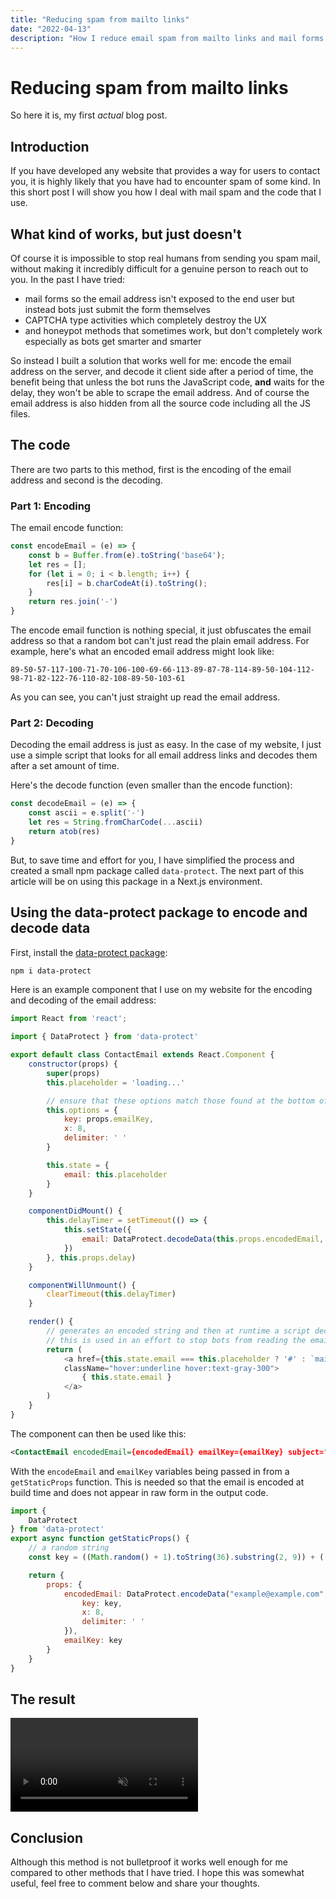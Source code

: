 ```yaml
---
title: "Reducing spam from mailto links"
date: "2022-04-13"
description: "How I reduce email spam from mailto links and mail forms on my website"
---
```


# Reducing spam from mailto links

So here it is, my first *actual* blog post.

## Introduction
If you have developed any website that provides a way for users to contact you, it is highly likely that you have had to encounter spam of some kind. In this short post I will show you how I deal with mail spam and the code that I use.

## What kind of works, but just doesn't
Of course it is impossible to stop real humans from sending you spam mail, without making it incredibly difficult for a genuine person to reach out to you. In the past I have tried:
- mail forms so the email address isn't exposed to the end user but instead bots just submit the form themselves
- CAPTCHA type activities which completely destroy the UX
- and honeypot methods that sometimes work, but don't completely work especially as bots get smarter and smarter
  
So instead I built a solution that works well for me: encode the email address on the server, and decode it client side after a period of time, the benefit being that unless the bot runs the JavaScript code, **and** waits for the delay, they won't be able to scrape the email address. And of course the email address is also hidden from all the source code including all the JS files.

## The code
There are two parts to this method, first is the encoding of the email address and second is the decoding. 

### Part 1: Encoding
The email encode function:
```js
const encodeEmail = (e) => {
    const b = Buffer.from(e).toString('base64');
    let res = [];
    for (let i = 0; i < b.length; i++) {
        res[i] = b.charCodeAt(i).toString();
    } 
    return res.join('-')
}
```
The encode email function is nothing special, it just obfuscates the email address so that a random bot can't just read the plain email address.
For example, here's what an encoded email address might look like:
```whatever
89-50-57-117-100-71-70-106-100-69-66-113-89-87-78-114-89-50-104-112-98-71-82-122-76-110-82-108-89-50-103-61
```
As you can see, you can't just straight up read the email address.

### Part 2: Decoding
Decoding the email address is just as easy. In the case of my website, I just use a simple script that looks for all email address links and decodes them after a set amount of time.

Here's the decode function (even smaller than the encode function):
```js
const decodeEmail = (e) => {
    const ascii = e.split('-')
    let res = String.fromCharCode(...ascii)
    return atob(res)
}
```
But, to save time and effort for you, I have simplified the process and created a small npm package called `data-protect`. The next part of this article will be on using this package in a Next.js environment.

## Using the data-protect package to encode and decode data
First, install the [data-protect package](https://www.npmjs.com/package/data-protect):
```sh
npm i data-protect
```
Here is an example component that I use on my website for the encoding and decoding of the email address:
```js
import React from 'react';

import { DataProtect } from 'data-protect'

export default class ContactEmail extends React.Component {
    constructor(props) {
        super(props)
        this.placeholder = 'loading...'

        // ensure that these options match those found at the bottom of the page that this component is imported from
        this.options = {
            key: props.emailKey,
            x: 8,
            delimiter: ' '
        }

        this.state = {
            email: this.placeholder
        }
    }

    componentDidMount() {
        this.delayTimer = setTimeout(() => {
            this.setState({
                email: DataProtect.decodeData(this.props.encodedEmail, this.options)
            })
        }, this.props.delay)
    }

    componentWillUnmount() {
        clearTimeout(this.delayTimer)
    }

    render() {
        // generates an encoded string and then at runtime a script decodes the string and displays the email address.
        // this is used in an effort to stop bots from reading the email address and sending spam emails.
        return (
            <a href={this.state.email === this.placeholder ? '#' : `mailto:${this.state.email}?subject=${this.props.subject}`}
            className="hover:underline hover:text-gray-300">
                { this.state.email }
            </a>
        )
    }
}
```
The component can then be used like this:
```xml
<ContactEmail encodedEmail={encodedEmail} emailKey={emailKey} subject="I am interested in your work" delay="3000" />
```
With the `encodeEmail` and `emailKey` variables being passed in from a `getStaticProps` function. This is needed so that the email is encoded at build time and does not appear in raw form in the output code.
```js
import {
    DataProtect
} from 'data-protect'
export async function getStaticProps() {
    // a random string
    const key = ((Math.random() + 1).toString(36).substring(2, 9)) + ((Math.random() + 1).toString(36).substring(2, 9));

    return {
        props: {
            encodedEmail: DataProtect.encodeData("example@example.com", {
                key: key,
                x: 8,
                delimiter: ' '
            }),
            emailKey: key
        }
    }
}
```

## The result
<video muted autoplay controls>
    <source src="$assets/result.mp4" type="video/mp4" />
    Unable to show video of result
</video>

## Conclusion
Although this method is not bulletproof it works well enough for me compared to other methods that I have tried.
I hope this was somewhat useful, feel free to comment below and share your thoughts.